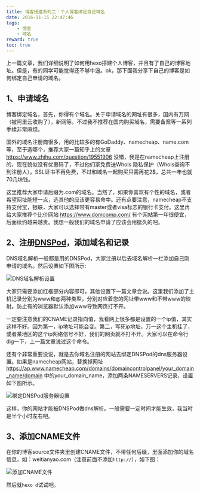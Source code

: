 ```yaml
---
title: 博客搭建系列二：个人博客绑定自己域名
date: 2016-11-15 22:47:46
tags:
    - 博客
    - 域名
reward: true
toc: true
---
```


上一篇文章，我们详细说明了如何用hexo搭建个人博客，并且有了自己的博客地址。但是，有的同学可能觉得还不够牛逼。ok，那下面我分享下自己的博客是如何绑定自己申请的域名。

## 1、申请域名
博客绑定域名，首先，你得有个域名。关于申请域名的网址有很多，国内有万网（被阿里云收购了），新网等。不过我不推荐在国内购买域名，需要备案等一系列手续非常麻烦。

国外的域名注册商很多，用的比较多的有GoDaddy、namecheap、name.com等，至于选哪个，推荐大家一篇知乎上的文章 https://www.zhihu.com/question/19551906 没错，我是在namecheap上注册的，现在貌似没有优惠码了，不过他们家免费送Whois 隐私保护（Whois查询不到注册人），SSL证书不再免费，不过和域名一起购买只需再花2$，总共一年也就70几块钱。
<!-- more -->
这里推荐大家申请后缀为.com的域名。当然了，如果你喜欢有个性的域名，或者希望网址能短一点，选其他的应该更容易命中。还有点要注意，namecheap不支持支付宝，银联，大家可以选择带有master或者visa标志的银行卡支付。这里再给大家推荐个比价网站 https://www.domcomp.com/ 有个网站第一年很便宜，后面续约越来越贵。我想一般我们的域名申请了应该会用挺久的吧。

## 2、注册[DNSPod](https://www.dnspod.cn)，添加域名和记录

DNS域名解析一般都是用的DNSPod，大家注册以后去域名解析一栏添加自己刚申请的域名。然后设置如下图所示:

![DNS域名解析设置](/assets/img/dnspod.png "DNS域名解析设置")

大家只需要添加红框部分内容即可，其他设置下一篇文章会说。这里我们添加了主机记录分别为www和@两种类型，分别对应着您的网址带www和不带www的映射。防止有的浏览器默认添加www导致网页打不开。

一定要注意我们的CNAME记录指向值，我看网上很多都是设置的一个ip值，其实这样不好。因为第一，ip地址可能会变。第二，写死ip地址，万一这个主机挂了，或者某地区的这个ip网络信号不好，我们的网页就不打不开。大家可以在命令行dig一下，上一篇文章说过这个命令。

还有个非常重要没说，就是去你域名注册的网站去绑定DNSPod的dns服务器设置。如果是namecheap网站，替换掉网址 https://ap.www.namecheap.com/domains/domaincontrolpanel/your_domain_name/domain 中的your_domain_name，添加两条NAMESERVERS记录，设置如下图所示。

![绑定DNSPod服务器设置](/assets/img/dns.png "绑定DNSPod服务器设置")

这样，你的网站才能被DNSPod做dns解析。一般需要一定时间才能生效，我当时是半个小时左右吧。

## 3、添加CNAME文件
在你的博客source文件夹里创建CNAME文件，不带任何后缀，里面添加你的域名信息，如：weitianyao.com（注意前面不添加`http://`），如下图：

![添加CNAME文件](/assets/img/CNAME.png "添加CNAME文件")

然后就`hexo d`试试吧。





